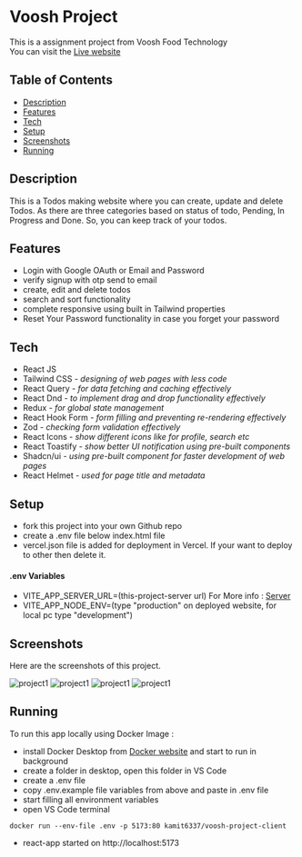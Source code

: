 # Voosh Project

This is a assignment project from Voosh Food Technology   
You can visit the [Live website](https://voosh-project-client.onrender.com)  

## Table of Contents

- [Description](#description)
- [Features](#features)
- [Tech](#tech)
- [Setup](#setup)
- [Screenshots](#screenshots)
- [Running](#running)

## Description

This is a Todos making website where you can create, update and delete Todos. As there are three categories based on status of todo, Pending, In Progress and Done. So, you can keep track of your todos.

## Features
- Login with Google OAuth or Email and Password
- verify signup with otp send to email
- create, edit and delete todos
- search and sort functionality
- complete responsive using built in Tailwind properties
- Reset Your Password functionality in case you forget your password

## Tech
<ul>
<li>React JS</li>
<li>Tailwind CSS - <i>designing of web pages with less code</i></li>
<li>React Query - <i>for data fetching and caching effectively</i></li>
<li>React Dnd - <i>to implement drag and drop functionality effectively</i></li>
<li>Redux - <i>for global state management</i></li>
<li>React Hook Form - <i>form filling and preventing re-rendering effectively</i></li>
<li>Zod - <i>checking form validation effectively</i></li>
<li>React Icons - <i>show different icons like for profile, search etc</i></li>
<li>React Toastify - <i>show better UI notification using pre-built components</i></li>
<li>Shadcn/ui - <i>using pre-built component for faster development of web pages</i></li>
<li>React Helmet - <i>used for page title and metadata</i></li>
</ul>


## Setup

- fork this project into your own Github repo
- create a .env file below index.html file
- vercel.json file is added for deployment in Vercel. If your want to deploy to other then delete it.

<h4>.env Variables</h4>


- VITE_APP_SERVER_URL=(this-project-server url) For More info : [Server](https://github.com/Kamit6337/voosh-project-server)
- VITE_APP_NODE_ENV=(type "production" on deployed website, for local pc type "development")





## Screenshots
Here are the screenshots of this project.

![project1](https://amit-general-bucket.s3.ap-south-1.amazonaws.com/images/voosh1.png)
![project1](https://amit-general-bucket.s3.ap-south-1.amazonaws.com/images/voosh2.png)
![project1](https://amit-general-bucket.s3.ap-south-1.amazonaws.com/images/voosh3.png)
![project1](https://amit-general-bucket.s3.ap-south-1.amazonaws.com/images/voosh4.png)


## Running

To run this app locally using Docker Image :

- install Docker Desktop from [Docker website](https://www.docker.com/products/docker-desktop) and start to run in background
- create a folder in desktop, open this folder in VS Code
- create a .env file
- copy .env.example file variables from above and paste in .env file
- start filling all environment variables
- open VS Code terminal

```
docker run --env-file .env -p 5173:80 kamit6337/voosh-project-client
```

- react-app started on http://localhost:5173
